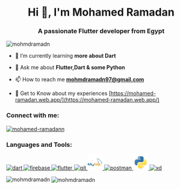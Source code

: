 <h1 align="center">Hi 👋, I'm Mohamed Ramadan</h1>
<h3 align="center">A passionate Flutter developer from Egypt</h3>

<p align="left"> <img src="https://komarev.com/ghpvc/?username=mohmdramadn&label=Profile%20views&color=0e75b6&style=flat" alt="mohmdramadn" /> </p>

- 🌱 I’m currently learning **more about Dart**

- 💬 Ask me about **Flutter,Dart & some Python**

- 📫 How to reach me **mohmdramadn97@gmail.com**

- 📄 Get to Know about my experiences [https://mohamed-ramadan.web.app/](https://mohamed-ramadan.web.app/)

<h3 align="left">Connect with me:</h3>
<p align="left">
<a href="https://linkedin.com/in/mohamed-ramadann" target="blank"><img align="center" src="https://raw.githubusercontent.com/rahuldkjain/github-profile-readme-generator/master/src/images/icons/Social/linked-in-alt.svg" alt="mohamed-ramadann" height="30" width="40" /></a>
</p>

<h3 align="left">Languages and Tools:</h3>
<p align="left"> <a href="https://dart.dev" target="_blank" rel="noreferrer"> <img src="https://www.vectorlogo.zone/logos/dartlang/dartlang-icon.svg" alt="dart" width="40" height="40"/> </a> <a href="https://firebase.google.com/" target="_blank" rel="noreferrer"> <img src="https://www.vectorlogo.zone/logos/firebase/firebase-icon.svg" alt="firebase" width="40" height="40"/> </a> <a href="https://flutter.dev" target="_blank" rel="noreferrer"> <img src="https://www.vectorlogo.zone/logos/flutterio/flutterio-icon.svg" alt="flutter" width="40" height="40"/> </a> <a href="https://git-scm.com/" target="_blank" rel="noreferrer"> <img src="https://www.vectorlogo.zone/logos/git-scm/git-scm-icon.svg" alt="git" width="40" height="40"/> </a> <a href="https://www.mysql.com/" target="_blank" rel="noreferrer"> <img src="https://raw.githubusercontent.com/devicons/devicon/master/icons/mysql/mysql-original-wordmark.svg" alt="mysql" width="40" height="40"/> </a> <a href="https://postman.com" target="_blank" rel="noreferrer"> <img src="https://www.vectorlogo.zone/logos/getpostman/getpostman-icon.svg" alt="postman" width="40" height="40"/> </a> <a href="https://www.python.org" target="_blank" rel="noreferrer"> <img src="https://raw.githubusercontent.com/devicons/devicon/master/icons/python/python-original.svg" alt="python" width="40" height="40"/> </a> <a href="https://www.adobe.com/products/xd.html" target="_blank" rel="noreferrer"> <img src="https://cdn.worldvectorlogo.com/logos/adobe-xd.svg" alt="xd" width="40" height="40"/> </a> </p>

<p><img align="left" src="https://github-readme-stats.vercel.app/api/top-langs?username=mohmdramadn&show_icons=true&locale=en&layout=compact" alt="mohmdramadn" /></p>

<p>&nbsp;<img align="center" src="https://github-readme-stats.vercel.app/api?username=mohmdramadn&show_icons=true&locale=en" alt="mohmdramadn" /></p>
